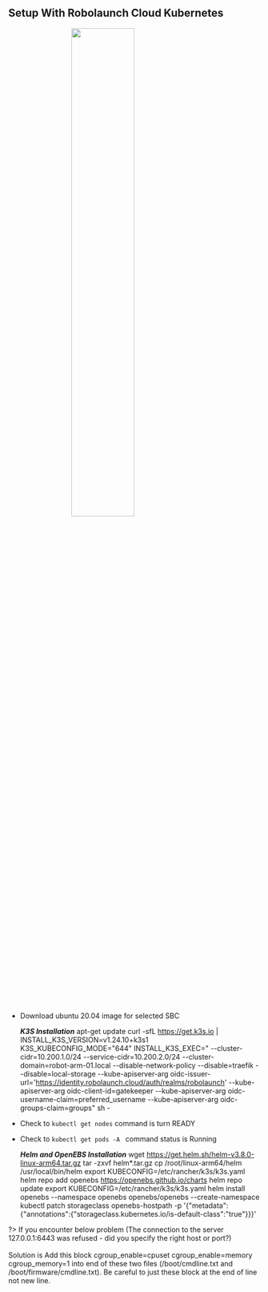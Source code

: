 ## **Setup With Robolaunch Cloud Kubernetes**
<img style="width:50%; margin-left:auto; margin-right:auto; display:block" src="https://miro.medium.com/v2/resize:fit:668/0*p-ztLmQ1DFm5fAH_.png"/>

* Download ubuntu 20.04 image for selected SBC

    ***K3S Installation*** 
        apt-get update 
        curl -sfL https://get.k3s.io | INSTALL_K3S_VERSION=v1.24.10+k3s1 K3S_KUBECONFIG_MODE="644" INSTALL_K3S_EXEC="  --cluster-cidr=10.200.1.0/24 --service-cidr=10.200.2.0/24    --cluster-domain=robot-arm-01.local --disable-network-policy --disable=traefik --disable=local-storage --kube-apiserver-arg oidc-issuer-url='https://identity.robolaunch.cloud/auth/realms/robolaunch' --kube-apiserver-arg oidc-client-id=gatekeeper --kube-apiserver-arg oidc-username-claim=preferred_username --kube-apiserver-arg oidc-groups-claim=groups" sh - 
* Check to ```kubectl get nodes``` command is turn READY
* Check to ```kubectl get pods -A ``` command status is Running

    ***Helm and OpenEBS Installation***
        wget https://get.helm.sh/helm-v3.8.0-linux-arm64.tar.gz
        tar -zxvf helm*.tar.gz
        cp /root/linux-arm64/helm /usr/local/bin/helm
        export KUBECONFIG=/etc/rancher/k3s/k3s.yaml
        helm repo add openebs https://openebs.github.io/charts 
        helm repo update
        export KUBECONFIG=/etc/rancher/k3s/k3s.yaml
        helm install openebs --namespace openebs openebs/openebs --create-namespace
        kubectl patch storageclass openebs-hostpath -p '{"metadata": {"annotations":{"storageclass.kubernetes.io/is-default-class":"true"}}}'

?> If you encounter below problem (The connection to the server 127.0.0.1:6443 was refused - did you specify the right host or port?)</br></br>
Solution is Add this block cgroup_enable=cpuset cgroup_enable=memory cgroup_memory=1 into end of these two files (/boot/cmdline.txt and /boot/firmware/cmdline.txt). Be careful to just these block at the end of line not new line.


